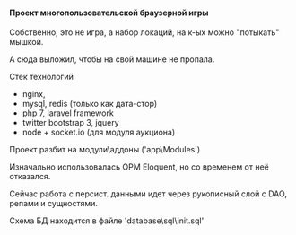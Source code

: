 #### Проект многопользовательской браузерной игры

Собственно, это не игра, а набор локаций, на к-ых можно "потыкать" мышкой.  

А сюда выложил, чтобы на свой машине не пропала.  


Стек технологий
- nginx,
- mysql, redis (только как дата-стор)
- php 7, laravel framework
- twitter bootstrap 3, jquery
- node + socket.io (для модуля аукциона)

Проект разбит на модули\аддоны ('app\Modules\')  

Изначально использовалась ОРМ Eloquent, но со временем от неё отказался.  

Сейчас работа с персист. данными идет через рукописный слой с DAO, репами и сущностями.  

Схема БД находится в файле 'database\sql\init.sql'
